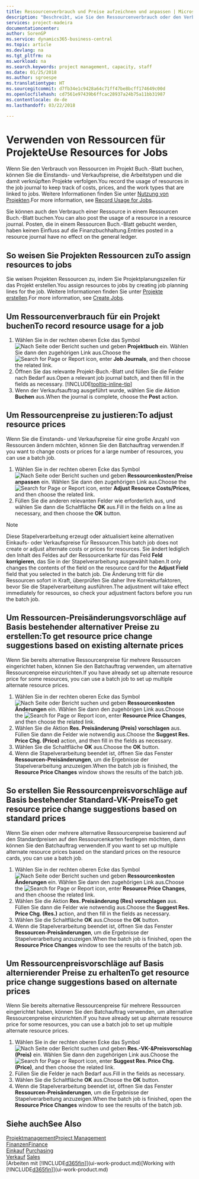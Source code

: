 ```yaml
---
title: Ressourcenverbrauch und Preise aufzeichnen und anpassen | Microsoft Docs
description: "Beschreibt, wie Sie den Ressourcenverbrauch oder den Verbrauch erfassen können, die einem Projekt zugeordnet sind, um Kosten, Preisen und Arbeitstypen zu verwalten."
services: project-madeira
documentationcenter: 
author: SorenGP
ms.service: dynamics365-business-central
ms.topic: article
ms.devlang: na
ms.tgt_pltfrm: na
ms.workload: na
ms.search.keywords: project management, capacity, staff
ms.date: 01/25/2018
ms.author: sgroespe
ms.translationtype: HT
ms.sourcegitcommit: d7fb34e1c9428a64c71ff47be8bcff174649c00d
ms.openlocfilehash: cd7561e97439b6ffcac28937a24b75a11bb31987
ms.contentlocale: de-de
ms.lasthandoff: 03/22/2018

---
```

# <a name="use-resources-for-jobs"></a><span data-ttu-id="dc5e7-103">Verwenden von Ressourcen für Projekte</span><span class="sxs-lookup"><span data-stu-id="dc5e7-103">Use Resources for Jobs</span></span>
<span data-ttu-id="dc5e7-104">Wenn Sie den Verbrauch von Ressourcen im Projekt Buch.-Blatt buchen, können Sie die Einstands- und Verkaufspreise, die Arbeitstypen und die damit verknüpften Projekte verfolgen.</span><span class="sxs-lookup"><span data-stu-id="dc5e7-104">You record the usage of resources in the job journal to keep track of costs, prices, and the work types that are linked to jobs.</span></span> <span data-ttu-id="dc5e7-105">Weitere Informationen finden Sie unter [Nutzung von Projekten](projects-how-record-job-usage.md).</span><span class="sxs-lookup"><span data-stu-id="dc5e7-105">For more information, see [Record Usage for Jobs](projects-how-record-job-usage.md).</span></span>

<span data-ttu-id="dc5e7-106">Sie können auch den Verbrauch einer Ressource in einem Ressourcen Buch.-Blatt buchen.</span><span class="sxs-lookup"><span data-stu-id="dc5e7-106">You can also post the usage of a resource in a resource journal.</span></span> <span data-ttu-id="dc5e7-107">Posten, die in einem Ressourcen Buch.-Blatt gebucht werden, haben keinen Einfluss auf die Finanzbuchhaltung.</span><span class="sxs-lookup"><span data-stu-id="dc5e7-107">Entries posted in a resource journal have no effect on the general ledger.</span></span>

## <a name="to-assign-resources-to-jobs"></a><span data-ttu-id="dc5e7-108">So weisen Sie Projekten Ressourcen zu</span><span class="sxs-lookup"><span data-stu-id="dc5e7-108">To assign resources to jobs</span></span>
<span data-ttu-id="dc5e7-109">Sie weisen Projekten Ressourcen zu, indem Sie Projektplanungszeilen für das Projekt erstellen.</span><span class="sxs-lookup"><span data-stu-id="dc5e7-109">You assign resources to jobs by creating job planning lines for the job.</span></span> <span data-ttu-id="dc5e7-110">Weitere Informationen finden Sie unter  [Projekte erstellen](projects-how-create-jobs.md).</span><span class="sxs-lookup"><span data-stu-id="dc5e7-110">For more information, see [Create Jobs](projects-how-create-jobs.md).</span></span>

## <a name="to-record-resource-usage-for-a-job"></a><span data-ttu-id="dc5e7-111">Um Ressourcenverbrauch für ein Projekt buchen</span><span class="sxs-lookup"><span data-stu-id="dc5e7-111">To record resource usage for a job</span></span>
1. <span data-ttu-id="dc5e7-112">Wählen Sie in der rechten oberen Ecke das Symbol ![Nach Seite oder Bericht suchen](media/ui-search/search_small.png "Symbol nach Seite oder Bericht suchen") und geben **Projektbuch** ein. Wählen Sie dann den zugehörigen Link aus.</span><span class="sxs-lookup"><span data-stu-id="dc5e7-112">Choose the ![Search for Page or Report](media/ui-search/search_small.png "Search for Page or Report icon") icon, enter **Job Journals**, and then choose the related link.</span></span>
2. <span data-ttu-id="dc5e7-113">Öffnen Sie das relevante Projekt-Buch.-Blatt und füllen Sie die Felder nach Bedarf aus.</span><span class="sxs-lookup"><span data-stu-id="dc5e7-113">Open a relevant job journal batch, and then fill in the fields as necessary.</span></span> [!INCLUDE[tooltip-inline-tip](includes/tooltip-inline-tip_md.md)]
3. <span data-ttu-id="dc5e7-114">Wenn der Verkaufsauftrag ausgeführt wurde, wählen Sie die Aktion **Buchen** aus.</span><span class="sxs-lookup"><span data-stu-id="dc5e7-114">When the journal is complete, choose the **Post** action.</span></span>

## <a name="to-adjust-resource-prices"></a><span data-ttu-id="dc5e7-115">Um Ressourcenpreise zu justieren:</span><span class="sxs-lookup"><span data-stu-id="dc5e7-115">To adjust resource prices</span></span>
<span data-ttu-id="dc5e7-116">Wenn Sie die Einstands- und Verkaufspreise für eine große Anzahl von Ressourcen ändern möchten, können Sie den Batchauftrag verwenden.</span><span class="sxs-lookup"><span data-stu-id="dc5e7-116">If you want to change costs or prices for a large number of resources, you can use a batch job.</span></span>  

1. <span data-ttu-id="dc5e7-117">Wählen Sie in der rechten oberen Ecke das Symbol ![Nach Seite oder Bericht suchen](media/ui-search/search_small.png "Nach Seite oder Bericht suchen") und geben **Ressourcenkosten/Preise anpassen** ein. Wählen Sie dann den zugehörigen Link aus.</span><span class="sxs-lookup"><span data-stu-id="dc5e7-117">Choose the ![Search for Page or Report](media/ui-search/search_small.png "Search for Page or Report icon") icon, enter **Adjust Resource Costs/Prices**, and then choose the related link.</span></span>
2. <span data-ttu-id="dc5e7-118">Füllen Sie die anderen relevanten Felder wie erforderlich aus, und wählen Sie dann die Schaltfläche **OK** aus.</span><span class="sxs-lookup"><span data-stu-id="dc5e7-118">Fill in the fields on a line as necessary, and then choose the **OK** button.</span></span>

> [!NOTE]  
>   <span data-ttu-id="dc5e7-119">Diese Stapelverarbeitung erzeugt oder aktualisiert keine alternativen Einkaufs- oder Verkaufspreise für Ressourcen.</span><span class="sxs-lookup"><span data-stu-id="dc5e7-119">This batch job does not create or adjust alternate costs or prices for resources.</span></span> <span data-ttu-id="dc5e7-120">Sie ändert lediglich den Inhalt des Feldes auf der Ressourcenkarte für das Feld **Feld korrigieren**, das Sie in der Stapelverarbeitung ausgewählt haben.</span><span class="sxs-lookup"><span data-stu-id="dc5e7-120">It only changes the contents of the field on the resource card for the **Adjust Field** field that you selected in the batch job.</span></span> <span data-ttu-id="dc5e7-121">Die Änderung tritt für die Ressourcen sofort in Kraft, überprüfen Sie daher Ihre Korrekturfaktoren, bevor Sie die Stapelverarbeitung ausführen.</span><span class="sxs-lookup"><span data-stu-id="dc5e7-121">The adjustment will take effect immediately for resources, so check your adjustment factors before you run the batch job.</span></span>

## <a name="to-get-resource-price-change-suggestions-based-on-existing-alternate-prices"></a><span data-ttu-id="dc5e7-122">Um Ressourcen-Preisänderungsvorschläge auf Basis bestehender alternativer Preise zu erstellen:</span><span class="sxs-lookup"><span data-stu-id="dc5e7-122">To get resource price change suggestions based on existing alternate prices</span></span>
<span data-ttu-id="dc5e7-123">Wenn Sie bereits alternative Ressourcenpreise für mehrere Ressourcen eingerichtet haben, können Sie den Batchauftrag verwenden, um alternative Ressourcenpreise einzurichten.</span><span class="sxs-lookup"><span data-stu-id="dc5e7-123">If you have already set up alternate resource price for some resources, you can use a batch job to set up multiple alternate resource prices.</span></span>

1. <span data-ttu-id="dc5e7-124">Wählen Sie in der rechten oberen Ecke das Symbol ![Nach Seite oder Bericht suchen](media/ui-search/search_small.png "Nach Seite oder Bericht suchen") und geben **Ressourcenkosten Änderungen** ein. Wählen Sie dann den zugehörigen Link aus.</span><span class="sxs-lookup"><span data-stu-id="dc5e7-124">Choose the ![Search for Page or Report](media/ui-search/search_small.png "Search for Page or Report icon") icon, enter **Resource Price Changes**, and then choose the related link.</span></span>
2. <span data-ttu-id="dc5e7-125">Wählen Sie die Aktion **Res. Preisänderung (Preis) vorschlagen** aus. Füllen Sie dann die Felder wie notwendig aus.</span><span class="sxs-lookup"><span data-stu-id="dc5e7-125">Choose the **Suggest Res. Price Chg. (Price)** action, and then fill in the fields as necessary.</span></span>
3. <span data-ttu-id="dc5e7-126">Wählen Sie die Schaltfläche **OK** aus.</span><span class="sxs-lookup"><span data-stu-id="dc5e7-126">Choose the **OK** button.</span></span>  
4. <span data-ttu-id="dc5e7-127">Wenn die Stapelverarbeitung beendet ist, öffnen Sie das Fenster **Ressourcen-Preisänderungen**, um die Ergebnisse der Stapelverarbeitung anzuzeigen.</span><span class="sxs-lookup"><span data-stu-id="dc5e7-127">When the batch job is finished, the **Resource Price Changes** window shows the results of the batch job.</span></span>

## <a name="to-get-resource-price-change-suggestions-based-on-standard-prices"></a><span data-ttu-id="dc5e7-128">So erstellen Sie Ressourcenpreisvorschläge auf Basis bestehender Standard-VK-Preise</span><span class="sxs-lookup"><span data-stu-id="dc5e7-128">To get resource price change suggestions based on standard prices</span></span>
<span data-ttu-id="dc5e7-129">Wenn Sie einen oder mehrere alternative Ressourcenpreise basierend auf den Standardpreisen auf den Ressourcenkarten festlegen möchten, dann können Sie den Batchauftrag verwenden.</span><span class="sxs-lookup"><span data-stu-id="dc5e7-129">If you want to set up multiple alternate resource prices based on the standard prices on the resource cards, you can use a batch job.</span></span>  

1. <span data-ttu-id="dc5e7-130">Wählen Sie in der rechten oberen Ecke das Symbol ![Nach Seite oder Bericht suchen](media/ui-search/search_small.png "Nach Seite oder Bericht suchen") und geben **Ressourcenkosten Änderungen** ein. Wählen Sie dann den zugehörigen Link aus.</span><span class="sxs-lookup"><span data-stu-id="dc5e7-130">Choose the ![Search for Page or Report](media/ui-search/search_small.png "Search for Page or Report icon") icon, enter **Resource Price Changes**, and then choose the related link.</span></span>
2. <span data-ttu-id="dc5e7-131">Wählen Sie die Aktion **Res. Preisänderung (Res) vorschlagen** aus. Füllen Sie dann die Felder wie notwendig aus.</span><span class="sxs-lookup"><span data-stu-id="dc5e7-131">Choose the **Suggest Res. Price Chg. (Res.)** action, and then fill in the fields as necessary.</span></span>  
3. <span data-ttu-id="dc5e7-132">Wählen Sie die Schaltfläche **OK** aus.</span><span class="sxs-lookup"><span data-stu-id="dc5e7-132">Choose the **OK** button.</span></span>  
4. <span data-ttu-id="dc5e7-133">Wenn die Stapelverarbeitung beendet ist, öffnen Sie das Fenster **Ressourcen-Preisänderungen**, um die Ergebnisse der Stapelverarbeitung anzuzeigen.</span><span class="sxs-lookup"><span data-stu-id="dc5e7-133">When the batch job is finished, open the **Resource Price Changes** window to see the results of the batch job.</span></span>

## <a name="to-get-resource-price-change-suggestions-based-on-alternate-prices"></a><span data-ttu-id="dc5e7-134">Um Ressourcenpreisvorschläge auf Basis alternierender Preise zu erhalten</span><span class="sxs-lookup"><span data-stu-id="dc5e7-134">To get resource price change suggestions based on alternate prices</span></span>
<span data-ttu-id="dc5e7-135">Wenn Sie bereits alternative Ressourcenpreise für mehrere Ressourcen eingerichtet haben, können Sie den Batchauftrag verwenden, um alternative Ressourcenpreise einzurichten.</span><span class="sxs-lookup"><span data-stu-id="dc5e7-135">If you have already set up alternate resource price for some resources, you can use a batch job to set up multiple alternate resource prices.</span></span>

1. <span data-ttu-id="dc5e7-136">Wählen Sie in der rechten oberen Ecke das Symbol ![Nach Seite oder Bericht suchen](media/ui-search/search_small.png "Nach Seite oder Bericht suchen") und geben **Res.-VK-&Preisvorschlag (Preis)** ein. Wählen Sie dann den zugehörigen Link aus.</span><span class="sxs-lookup"><span data-stu-id="dc5e7-136">Choose the ![Search for Page or Report](media/ui-search/search_small.png "Search for Page or Report icon") icon, enter **Suggest Res. Price Chg. (Price)**, and then choose the related link.</span></span>  
2. <span data-ttu-id="dc5e7-137">Füllen Sie die Felder je nach Bedarf aus.</span><span class="sxs-lookup"><span data-stu-id="dc5e7-137">Fill in the fields as necessary.</span></span>
3. <span data-ttu-id="dc5e7-138">Wählen Sie die Schaltfläche **OK** aus.</span><span class="sxs-lookup"><span data-stu-id="dc5e7-138">Choose the **OK** button.</span></span>  
4. <span data-ttu-id="dc5e7-139">Wenn die Stapelverarbeitung beendet ist, öffnen Sie das Fenster **Ressourcen-Preisänderungen**, um die Ergebnisse der Stapelverarbeitung anzuzeigen.</span><span class="sxs-lookup"><span data-stu-id="dc5e7-139">When the batch job is finished, open the **Resource Price Changes** window to see the results of the batch job.</span></span>

## <a name="see-also"></a><span data-ttu-id="dc5e7-140">Siehe auch</span><span class="sxs-lookup"><span data-stu-id="dc5e7-140">See Also</span></span>
[<span data-ttu-id="dc5e7-141">Projektmanagement</span><span class="sxs-lookup"><span data-stu-id="dc5e7-141">Project Management</span></span>](projects-manage-projects.md)  
[<span data-ttu-id="dc5e7-142">Finanzen</span><span class="sxs-lookup"><span data-stu-id="dc5e7-142">Finance</span></span>](finance.md)  
<span data-ttu-id="dc5e7-143">[Einkauf](purchasing-manage-purchasing.md)       </span><span class="sxs-lookup"><span data-stu-id="dc5e7-143">[Purchasing](purchasing-manage-purchasing.md)       </span></span>  
<span data-ttu-id="dc5e7-144">[Verkauf](sales-manage-sales.md)   </span><span class="sxs-lookup"><span data-stu-id="dc5e7-144">[Sales](sales-manage-sales.md)   </span></span>  
<span data-ttu-id="dc5e7-145">[Arbeiten mit [!INCLUDE[d365fin](includes/d365fin_md.md)]](ui-work-product.md)</span><span class="sxs-lookup"><span data-stu-id="dc5e7-145">[Working with [!INCLUDE[d365fin](includes/d365fin_md.md)]](ui-work-product.md)</span></span>  

